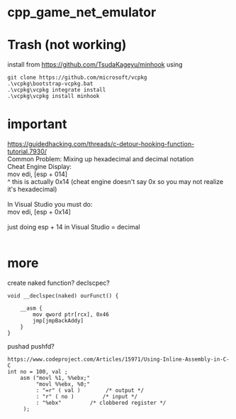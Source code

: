 # cpp_game_net_emulator

# Trash (not working)
install from https://github.com/TsudaKageyu/minhook
using
```
git clone https://github.com/microsoft/vcpkg
.\vcpkg\bootstrap-vcpkg.bat
.\vcpkg\vcpkg integrate install
.\vcpkg\vcpkg install minhook
```

# important
https://guidedhacking.com/threads/c-detour-hooking-function-tutorial.7930/<br>
Common Problem: Mixing up hexadecimal and decimal notation​<br>
Cheat Engine Display:<br>
mov edi, [esp + 014]<br>
^ this is actually 0x14 (cheat engine doesn't say 0x so you may not realize it's hexadecimal)<br>
<br>
In Visual Studio you must do:<br>
mov edi, [esp + 0x14]<br>
<br>
just doing esp + 14 in Visual Studio = decimal<br>
<br>
# more
create naked function? declscpec?<br>
```
void __declspec(naked) ourFunct() {

    __asm {
        mov qword ptr[rcx], 0x46
        jmp[jmpBackAddy]
    }
}
```
pushad pushfd? <br>

```
https://www.codeproject.com/Articles/15971/Using-Inline-Assembly-in-C-C
int no = 100, val ;
    asm ("movl %1, %%ebx;"
         "movl %%ebx, %0;"
         : "=r" ( val )        /* output */
         : "r" ( no )         /* input */
         : "%ebx"         /* clobbered register */
     );
```

